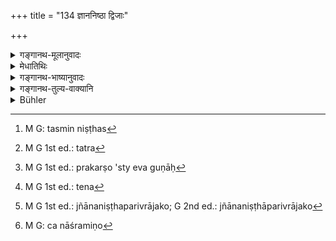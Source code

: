 +++
title = "134 ज्ञाननिष्ठा द्विजाः"

+++

<details><summary>गङ्गानथ-मूलानुवादः</summary>

Some twice-born persons excel in learning; others excel in austerities; some others excel in austerities and Vedic study, and others again excel in rites.—(134)
</details>

<details><summary>मेधातिथिः</summary>

सर्वगुणेभ्यो विद्यां प्रशंसितुं गुणविभागकथनम्, प्रशंसा च विदुषे दानार्था । **ज्ञाने** विद्यायां **निष्ठा** प्रकर्षो येषां ते **ज्ञाननिष्ठाः** ज्ञानाधिकारिणः । गमकत्वाद् व्यधिकरणानाम् अपि बहुव्रीहिः । भृशम् अभ्यस्तवेदार्थास् तत्परा एवम् उच्यन्ते । एवं सर्वत्र निष्ठान्तेषु द्रष्टव्यम् । **तपश्** च **स्वाध्यायश्** चेति द्वन्द्वगर्भो बहुव्रीहिः । तपांसि चान्द्रायणादीनि, स्वाध्यायो वेदाध्ययनम् । **कर्माण्य्** अग्निहोत्रादीनि । सर्व एते गुणाः सर्वेषु समुच्चिता इति द्रष्टव्याः । न हि एकगुणसद्भाव इतरगुणहीनस्य पात्रताम् आपादयति, किं तु कस्यचित् को ऽपि प्रकर्ष उच्यते । यथा च **निष्ठा**शब्दः समाप्तिवचनः प्रकर्षं लक्षयति । तन्निष्ठस्[^२४३] तत्पर उच्यते । सर्वगुणसद्भावे ऽपि यदि एकत्र[^२४४] प्रकर्षो ऽन्ये च गुणाः[^२४५] मध्यमाः, तथा च भवत्य् एव पात्रम् । अप्रकृष्टे त्व् एकस्मिन् सर्वगुणसद्भावे ऽपि न पात्रतां लभन्ते । 


[^२४५]:
     M G 1st ed.: prakarṣo 'sty eva guṇāḥ


[^२४४]:
     M G 1st ed.: tatra


[^२४३]:
     M G: tasmin niṣṭhas

- समुच्चयश् च व्याख्यायते, येन[^२४६] ज्ञानरहितस्य कर्मानुष्ठानसद्भाव इत्य् उक्तं द्वितीये । 


[^२४६]:
     M G 1st ed.: tena

- <u>अन्यैस्</u> तु **ज्ञाननिष्ठः** परिव्राजको[^२४७] व्याख्यायते । तस्य हि आत्मज्ञानाभ्यासः कर्मन्यासेन विशेषतो विहितः । **तपोनिष्ठो** वानप्रस्थः । स हि तापस इत्य् आख्यायते- "ग्रीष्मे पञ्चतपास् तु स्यात्" (म्ध् ६.२३) इति । **तपःस्वाध्यायनिष्ठाः** ब्रह्मचारिणः । **कर्मनिष्ठा** गृहस्थाः । अतश् चानाश्रमिणो[^२४८] निषिध्यन्ते । तथा च पौराणिकाः "चातुराश्रम्यबाह्येभ्यः श्राद्धं नैव प्रयोजयेत्" ॥ ३.१२४ ॥ 


[^२४८]:
     M G: ca nāśramiṇo


[^२४७]:
     M G 1st ed.: jñānaniṣṭhaparivrājako; G 2nd ed.: jñānaniṣṭhāparivrājako
</details>

<details><summary>गङ्गानथ-भाष्यानुवादः</summary>

The text proceeds to divide the qualities of men, for the purpose of indicating the superiority of learning; and this also tor the purpose of pointing out the propriety of making gifts to the learned.

Persons possessing excellence in ‘learning’—knowledge—are said to ‘excel in learning,’—*i.e*., devoted to learning.

The sense desired to be conveyed justifies the Bahuvrīhi compound even between non-appositional terms. Persons, who have studied the Veda and its meaning and are always intent upon it, are said to ‘*excel in learning*.’

This same explanation applies to all the terms ending with the term ‘*niṣṭhā*.’

The compound ‘*tapassvādhyāyaniṣṭhāḥ*’ is *Bahuvrīhi*, containing within itself a copulative compound. ‘*Austerities*’—such as the *Cāndrāyaṇa*, and the rest;—‘*vedic study*,’ is learning of the Veda.

‘*Rites*’ —*Agnihotra*, and the rest.

It has to be borne in mind that all these qualities are meant to coexist together; the presence of any one of them only, in the absence of the others, does not make a man a fit recipient of the gift; all that the text describes is the fact of some men excelling in one and some in another. That such is the meaning is indicated by the fact that the term ‘*niṣṭhā*,’ which denotes *finishing*, is indirectly indicative of
*excelling*; and when a person excels in, is intent upon, some one
quality, he is said to ‘excel’ in that. When a man is possessed of all the good qualities, but one of those is possessed in a superior degree, and the others in lesser degree, then also the man is a fit recipient; but if he does not possess anyone quality in a superior degree, even though he may possess all the qualities, he is not a fit recipient.

That a combination of all the qualities is necessary, is shown by what has been said in the second discourse to the effect that ‘one who is devoid of learning cannot rightly perform any rites.’

Others have explained the term ‘*jñānaniṣṭha*’ to mean the *Renunciate*, on the ground that ‘devotion to self-knowledge’ has been specially prescribed for him after he has renounced the performance of all rites; (under this explanation) the term ‘*taponiṣṭha*’ would stand for *the Recluse*; he being called ‘*tāpasa*’ ( devoted to austerities); as in such assertions as ‘during the summer the Recluse should perform the five austerities’ (6. 23);—and the term ‘*tapaḥsvādhyāyaniṣṭha*’ would stand for the *Student*;—and ‘*karmaniṣṭha*’ for the *Householder*. According to this explanation, the persons whose feeding is prohibited are those that are outside the pale of the four ‘stages;’ say the Paurāṇikas—‘the Śrāddha should not be offered to persons outside the pale of the four stages.’—(134)
</details>

<details><summary>गङ्गानथ-तुल्य-वाक्यानि</summary>

*Vaśiṣṭha* (6.24-25).—‘Some recipients excel in the Veda, some in
austerities; the best of recipients is one who never has had in his
stomach any food given by a Śūdra. That man is called a *Recipient* who
is given to Vedic studies, born of a noble family, quiet, devoted to
sacrificial performances, afraid of sin, fully learned, respectful
towards women, virtuous, protector of the cow, and tolerant through
austerities.’

*Viṣṇu-Smṛti* (73.9-13).—‘Purified by sacred places; purified by
sacrifices; purified by austerities; purified by truth; purified by
mantras.’

*Yājñavalkya* (1.121).—‘Celibates, maintaining the five fires, firm in
the performance of their duties, devoted to austerities, and devoted to
parents,—such Brāhmaṇas are con ducive to the success of the Śrāddha.’

*Mahābharata* (13.90.50).—\[Mentions
‘*Svādhyāyaniṣṭhāḥ-jñānaniṣṭhāḥ-taponiṣṭhāḥ-karmaniṣṭhāḥ*.’\]
</details>

<details><summary>Bühler</summary>

134	Some Brahmanas are devoted to (the pursuit of) knowledge, and others to (the performance of) austerities; some to austerities and to the recitation of the Veda, and others to (the performance of) sacred rites.
</details>

